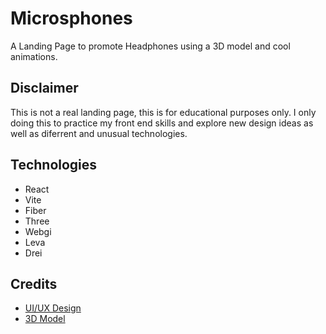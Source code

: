 # Microsphones

A Landing Page to promote Headphones using a 3D model and cool animations.

## Disclaimer

This is not a real landing page, this is for educational purposes only. I only doing this to practice my front end skills and explore new design ideas as well as diferrent and unusual technologies.

## Technologies

- React
- Vite
- Fiber
- Three
- Webgi
- Leva
- Drei

## Credits

- [UI/UX Design](https://www.awwwards.com/sites/unity)
- [3D Model](https://skfb.ly/o7Kq6)
